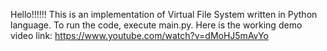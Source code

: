 Hello!!!!!! This is an implementation of Virtual File System written in Python language. To run the code, execute main.py. Here is the working demo video link: https://www.youtube.com/watch?v=dMoHJ5mAvYo
